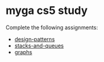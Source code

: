# myga cs5 study

Complete the following assignments:
- [design-patterns](https://my.generalassemb.ly/activities/134)
- [stacks-and-queues](https://my.generalassemb.ly/activities/803)
- [graphs](https://my.generalassemb.ly/activities/403)
